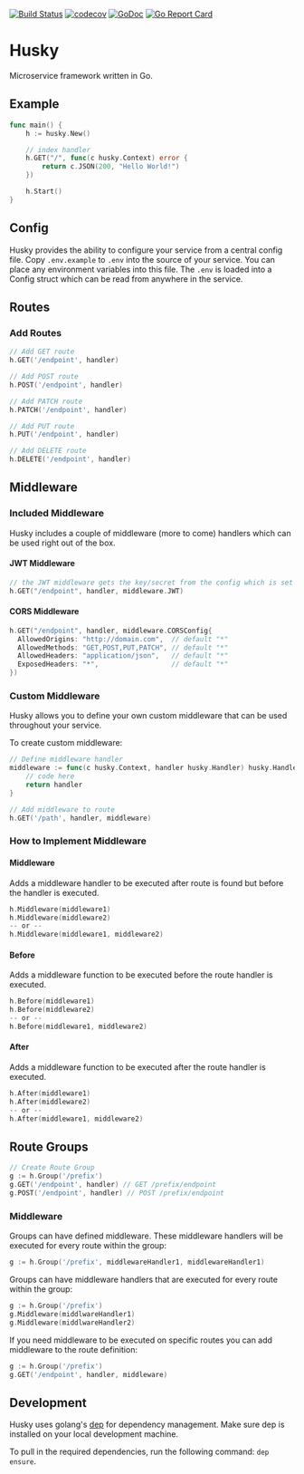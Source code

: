 [![Build Status](https://travis-ci.org/vetebase/husky.svg?branch=master)](https://travis-ci.org/vetebase/husky)
[![codecov](https://codecov.io/gh/vetebase/husky/branch/master/graph/badge.svg)](https://codecov.io/gh/vetebase/husky)
[![GoDoc](https://godoc.org/github.com/olebedev/config?status.png)](https://godoc.org/github.com/vetebase/husky)
[![Go Report Card](https://goreportcard.com/badge/github.com/vetbase/husky)](https://goreportcard.com/report/github.com/vetebase/husky)

# Husky

Microservice framework written in Go.

## Example

```go
func main() {
    h := husky.New()

    // index handler
    h.GET("/", func(c husky.Context) error {
        return c.JSON(200, "Hello World!")
    })

    h.Start()
}
```

## Config

Husky provides the ability to configure your service from a central config file.
Copy `.env.example` to `.env` into the source of your service. You can place any
environment variables into this file. The `.env` is loaded into a Config struct
which can be read from anywhere in the service.

## Routes

### Add Routes

```go
// Add GET route
h.GET('/endpoint', handler)

// Add POST route
h.POST('/endpoint', handler)

// Add PATCH route
h.PATCH('/endpoint', handler)

// Add PUT route
h.PUT('/endpoint', handler)

// Add DELETE route
h.DELETE('/endpoint', handler)
```

## Middleware

### Included Middleware

Husky includes a couple of middleware (more to come) handlers which can be used
right out of the box.

#### JWT Middleware

```go
// the JWT middleware gets the key/secret from the config which is set in .env
h.GET("/endpoint", handler, middleware.JWT)
```

#### CORS Middleware

```go
h.GET("/endpoint", handler, middleware.CORSConfig{
  AllowedOrigins: "http://domain.com",  // default "*"
  AllowedMethods: "GET,POST,PUT,PATCH", // default "*"
  AllowedHeaders: "application/json",   // default "*"
  ExposedHeaders: "*",                  // default "*"
})
```

### Custom Middleware

Husky allows you to define your own custom middleware that can be used throughout
your service.

To create custom middleware:

```go
// Define middleware handler
middleware := func(c husky.Context, handler husky.Handler) husky.Handler {
    // code here
    return handler
}

// Add middleware to route
h.GET('/path', handler, middleware)
```

### How to Implement Middleware

#### Middleware

Adds a middleware handler to be executed after route is found but before
the handler is executed.

```go
h.Middleware(middleware1)
h.Middleware(middleware2)
-- or --
h.Middleware(middleware1, middleware2)
```

#### Before

Adds a middleware function to be executed before the route handler is executed.

```go
h.Before(middleware1)
h.Before(middleware2)
-- or --
h.Before(middleware1, middleware2)
```

#### After

Adds a middleware function to be executed after the route handler is executed.

```go
h.After(middleware1)
h.After(middleware2)
-- or --
h.After(middleware1, middleware2)
```

## Route Groups

```go
// Create Route Group
g := h.Group('/prefix')
g.GET('/endpoint', handler) // GET /prefix/endpoint
g.POST('/endpoint', handler) // POST /prefix/endpoint
```

### Middleware

Groups can have defined middleware. These middleware handlers will be executed for every route within the group:

```go
g := h.Group('/prefix', middlewareHandler1, middlewareHandler1)
```

Groups can have middleware handlers that are executed for every route within the group:

```go
g := h.Group('/prefix')
g.Middleware(middlwareHandler1)
g.Middleware(middlwareHandler2)
```

If you need middleware to be executed on specific routes you can add middleware to the route definition:

```go
g := h.Group('/prefix')
g.GET('/endpoint', handler, middleware)
```

## Development

Husky uses golang's [dep](https://github.com/golang/dep) for dependency management. Make sure dep is installed on your local development machine.

To pull in the required dependencies, run the following command: `dep ensure`.
